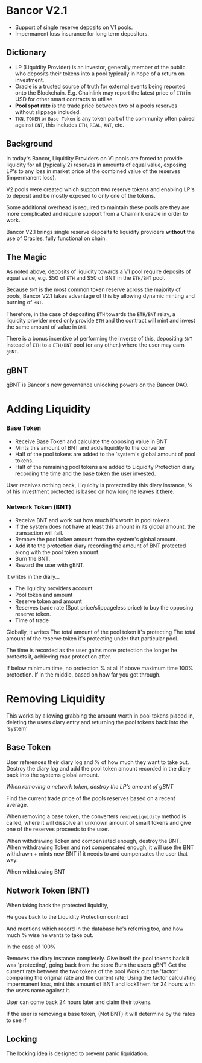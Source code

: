 # Bancor V2.1

- Support of single reserve deposits on V1 pools.
- Impermanent loss insurance for long term depositors.

## Dictionary

- LP (Liquidity Provider) is an investor, generally member of the public who deposits their tokens into a pool typically in hope of a return on investment.
- Oracle is a trusted source of truth for external events being reported onto the Blockchain. E.g. Chainlink may report the latest price of `ETH` in USD for other smart contracts to utilise.
- **Pool spot rate** is the trade price between two of a pools reserves without slippage included.
- `TKN`, `TOKEN` or `Base Token` is any token part of the community often paired against `BNT`, this includes `ETH`, `REAL`, `ANT`, etc.

## Background

In today's Bancor, Liquidity Providers on V1 pools are forced to provide liquidity for all (typically 2) reserves in amounts of equal value, exposing LP's to any loss in market price of the combined value of the reserves (impermanent loss).

V2 pools were created which support two reserve tokens and enabling LP's to deposit and be mostly exposed to only one of the tokens.

Some additional overhead is required to maintain these pools are they are more complicated and require support from a Chainlink oracle in order to work.

Bancor V2.1 brings single reserve deposits to liquidity providers **without** the use of Oracles, fully functional on chain.

## The Magic

As noted above, deposits of liquidity towards a V1 pool require deposits of equal value, e.g. \$50 of `ETH` and \$50 of BNT in the `ETH/BNT` pool.

Because `BNT` is the most common token reserve across the majority of pools, Bancor V2.1 takes advantage of this by allowing dynamic minting and burning of `BNT`.

Therefore, in the case of depositing `ETH` towards the `ETH/BNT` relay, a liquidity provider need only provide `ETH` and the contract will mint and invest the same amount of value in `BNT`.

There is a bonus incentive of performing the inverse of this, depositing `BNT` instead of `ETH` to a `ETH/BNT` pool (or any other.) where the user may earn `gBNT`.

## gBNT

gBNT is Bancor's new governance unlocking powers on the Bancor DAO.

# Adding Liquidity

### Base Token

- Receive Base Token and calculate the opposing value in BNT
- Mints this amount of BNT and adds liquidity to the converter
- Half of the pool tokens are added to the 'system's global amount of pool tokens.
- Half of the remaining pool tokens are added to Liquidity Protection diary recording the time and the base token the user invested.

User receives nothing back, Liquidity is protected by this diary instance, % of his investment protected is based on how long he leaves it there.

### Network Token (BNT)

- Receive BNT and work out how much it's worth in pool tokens
- If the system does not have at least this amount in its global amount, the transaction will fail.
- Remove the pool token amount from the system's global amount.
- Add it to the protection diary recording the amount of BNT protected along with the pool token amount.
- Burn the BNT.
- Reward the user with gBNT.

It writes in the diary...

- The liquidity providers account
- Pool token and amount
- Reserve token and amount
- Reserves trade rate (Spot price/slippageless price) to buy the opposing reserve token.
- Time of trade

Globally, it writes
The total amount of the pool token it's protecting
The total amount of the reserve token it's protecting under that particular pool.

The time is recorded as the user gains more protection the longer he protects it, achieving max protection after.

If below minimum time, no protection % at all
If above maximum time 100% protection.
If in the middle, based on how far you got through.

# Removing Liquidity

This works by allowing grabbing the amount worth in pool tokens placed in, deleting the users diary entry and returning the pool tokens back into the 'system'

## Base Token

User references their diary log and % of how much they want to take out.
Destroy the diary log and add the pool token amount recorded in the diary back into the systems global amount.

_When removing a network token, destroy the LP's amount of gBNT_

Find the current trade price of the pools reserves based on a recent average.

When removing a base token, the converters `removeLiquidity` method is called, where it will dissolve an unknown amount of smart tokens and give one of the reserves proceeds to the user.

When withdrawing Token and compensated enough, destroy the BNT.
When withdrawing Token and **not** compensated enough, it will use the BNT withdrawn + mints new BNT if it needs to and compensates the user that way.

When withdrawing BNT

## Network Token (BNT)

When taking back the protected liquidity,

He goes back to the Liquidity Protection contract

And mentions which record in the database he's referring too, and how much %
wise he wants to take out.

In the case of 100%

Removes the diary instance completely.
Give itself the pool tokens back it was 'protecting', going back from the store
Burn the users gBNT
Get the current rate between the two tokens of the pool
Work out the 'factor' comparing the original rate and the current rate;
Using the factor calculating impermanent loss, mint this amount of BNT and
lockThem for 24 hours with the users name against it.

User can come back 24 hours later and claim their tokens.

If the user is removing a base token, (Not BNT) it will determine by the rates to see if

## Locking

The locking idea is designed to prevent panic liquidation.
